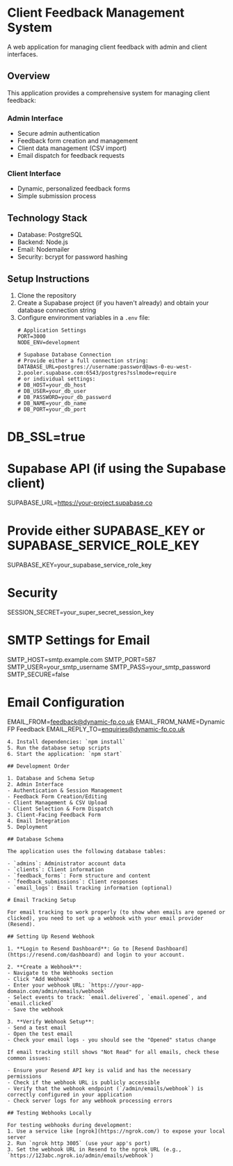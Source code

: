 # Client Feedback Management System

A web application for managing client feedback with admin and client interfaces.

## Overview

This application provides a comprehensive system for managing client feedback:

### Admin Interface
- Secure admin authentication
- Feedback form creation and management
- Client data management (CSV import)
- Email dispatch for feedback requests

### Client Interface
- Dynamic, personalized feedback forms
- Simple submission process

## Technology Stack

- Database: PostgreSQL
- Backend: Node.js
- Email: Nodemailer
- Security: bcrypt for password hashing

## Setup Instructions

1. Clone the repository
2. Create a Supabase project (if you haven't already) and obtain your database connection string
3. Configure environment variables in a `.env` file:
   ```
   # Application Settings
   PORT=3000
   NODE_ENV=development

   # Supabase Database Connection
   # Provide either a full connection string:
   DATABASE_URL=postgres://username:password@aws-0-eu-west-2.pooler.supabase.com:6543/postgres?sslmode=require
   # or individual settings:
   # DB_HOST=your_db_host
   # DB_USER=your_db_user
   # DB_PASSWORD=your_db_password
   # DB_NAME=your_db_name
   # DB_PORT=your_db_port
  # DB_SSL=true

  # Supabase API (if using the Supabase client)
  SUPABASE_URL=https://your-project.supabase.co
  # Provide either SUPABASE_KEY or SUPABASE_SERVICE_ROLE_KEY
  SUPABASE_KEY=your_supabase_service_role_key

   # Security
   SESSION_SECRET=your_super_secret_session_key

   # SMTP Settings for Email
   SMTP_HOST=smtp.example.com
   SMTP_PORT=587
   SMTP_USER=your_smtp_username
   SMTP_PASS=your_smtp_password
   SMTP_SECURE=false

   # Email Configuration
   EMAIL_FROM=feedback@dynamic-fp.co.uk
   EMAIL_FROM_NAME=Dynamic FP Feedback
   EMAIL_REPLY_TO=enquiries@dynamic-fp.co.uk
   ```
4. Install dependencies: `npm install`
5. Run the database setup scripts
6. Start the application: `npm start`

## Development Order

1. Database and Schema Setup
2. Admin Interface
   - Authentication & Session Management
   - Feedback Form Creation/Editing
   - Client Management & CSV Upload
   - Client Selection & Form Dispatch
3. Client-Facing Feedback Form
4. Email Integration
5. Deployment

## Database Schema

The application uses the following database tables:

- `admins`: Administrator account data
- `clients`: Client information 
- `feedback_forms`: Form structure and content
- `feedback_submissions`: Client responses
- `email_logs`: Email tracking information (optional) 

# Email Tracking Setup

For email tracking to work properly (to show when emails are opened or clicked), you need to set up a webhook with your email provider (Resend).

## Setting Up Resend Webhook

1. **Login to Resend Dashboard**: Go to [Resend Dashboard](https://resend.com/dashboard) and login to your account.

2. **Create a Webhook**: 
   - Navigate to the Webhooks section
   - Click "Add Webhook"
   - Enter your webhook URL: `https://your-app-domain.com/admin/emails/webhook`
   - Select events to track: `email.delivered`, `email.opened`, and `email.clicked`
   - Save the webhook

3. **Verify Webhook Setup**:
   - Send a test email
   - Open the test email
   - Check your email logs - you should see the "Opened" status change

If email tracking still shows "Not Read" for all emails, check these common issues:

- Ensure your Resend API key is valid and has the necessary permissions
- Check if the webhook URL is publicly accessible
- Verify that the webhook endpoint (`/admin/emails/webhook`) is correctly configured in your application
- Check server logs for any webhook processing errors

## Testing Webhooks Locally

For testing webhooks during development:
1. Use a service like [ngrok](https://ngrok.com/) to expose your local server
2. Run `ngrok http 3005` (use your app's port)
3. Set the webhook URL in Resend to the ngrok URL (e.g., `https://123abc.ngrok.io/admin/emails/webhook`) 